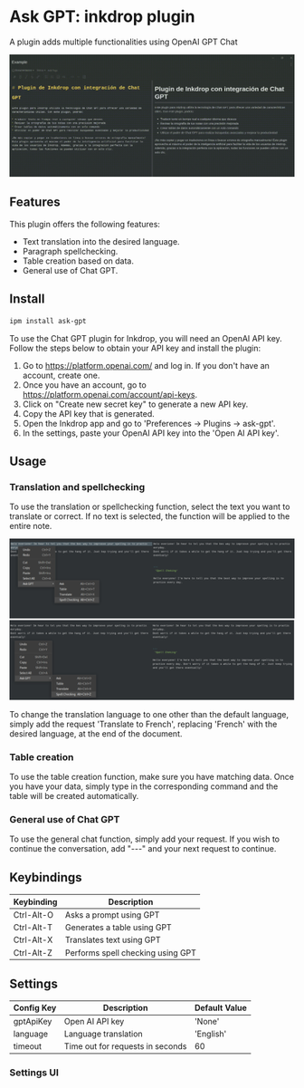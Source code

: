 # Ask GPT: inkdrop plugin

A plugin adds multiple functionalities using OpenAI GPT Chat

![](./assets/video_001.gif)

## Features
This plugin offers the following features:

* Text translation into the desired language.
* Paragraph spellchecking.
* Table creation based on data.
* General use of Chat GPT.


## Install

```bash
ipm install ask-gpt
```

To use the Chat GPT plugin for Inkdrop, you will need an OpenAI API key. Follow the steps below to obtain your API key and install the plugin:

1. Go to https://platform.openai.com/ and log in. If you don't have an account, create one.
2. Once you have an account, go to https://platform.openai.com/account/api-keys.
3. Click on "Create new secret key" to generate a new API key.
4. Copy the API key that is generated.
5. Open the Inkdrop app and go to 'Preferences -> Plugins -> ask-gpt'.
6. In the settings, paste your OpenAI API key into the 'Open AI API key'.

## Usage

### Translation and spellchecking

To use the translation or spellchecking function, select the text you want to translate or correct. If no text is selected, the function will be applied to the entire note.

![](./assets/image_001.png)
![](./assets/image_002.png)

To change the translation language to one other than the default language, simply add the request 'Translate to French', replacing 'French' with the desired language, at the end of the document.

### Table creation

To use the table creation function, make sure you have matching data. Once you have your data, simply type in the corresponding command and the table will be created automatically.


### General use of Chat GPT

To use the general chat function, simply add your request. If you wish to continue the conversation, add "---" and your next request to continue.

## Keybindings

| Keybinding | Description                      |
| ---------- | -------------------------------- |
| Ctrl-Alt-O | Asks a prompt using GPT          |
| Ctrl-Alt-T | Generates a table using GPT       |
| Ctrl-Alt-X | Translates text using GPT         |
| Ctrl-Alt-Z | Performs spell checking using GPT |

## Settings

| Config Key    | Description                      | Default Value |
| ------------- | -------------------------------- | ------------- |
| gptApiKey     | Open AI API key                  | 'None'        |
| language      | Language translation             | 'English'     |
| timeout       | Time out for requests in seconds | 60            |

### Settings UI

